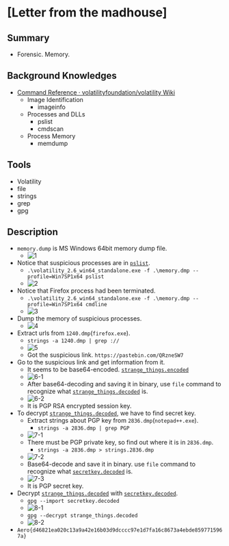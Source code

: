 # [Letter from the madhouse]

## Summary

* Forensic. Memory.

## Background Knowledges

* [Command Reference · volatilityfoundation/volatility Wiki](https://github.com/volatilityfoundation/volatility/wiki/Command-Reference)
  * Image Identification
    * imageinfo
  * Processes and DLLs
    * pslist
    * cmdscan
  * Process Memory
    * memdump

## Tools

* Volatility
* file
* strings
* grep
* gpg

## Description

* `memory.dump` is MS Windows 64bit memory dump file.
  * ![1](./1.png?raw=true)
* Notice that suspicious processes are in [`pslist`](./pslist.txt).
  * `.\volatility_2.6_win64_standalone.exe -f .\memory.dmp --profile=Win7SP1x64 pslist`
  * ![2](./2.png?raw=true)
* Notice that Firefox process had been terminated.
  * `.\volatility_2.6_win64_standalone.exe -f .\memory.dmp --profile=Win7SP1x64 cmdline`
  * ![3](./3.png?raw=true)
* Dump the memory of suspicious processes.
  * ![4](./4.png?raw=true)
* Extract urls from `1240.dmp`(`firefox.exe`).
  * `strings -a 1240.dmp | grep ://`
  * ![5](./5.png?raw=true)
  * Got the suspicious link. `https://pastebin.com/QRzneSW7`
* Go to the suspicious link and get information from it.
  * It seems to be base64-encoded. [`strange_things.encoded`](./strange_things.encoded)
  * ![6-1](./6-1.png?raw=true)
  * After base64-decoding and saving it in binary, use `file` command to recognize what [`strange_things.decoded`](./strange_things.decoded) is.
  * ![6-2](./6-2.png?raw=true)
  * It is PGP RSA encrypted session key.
* To decrypt [`strange_things.decoded`](./strange_things.decoded), we have to find secret key.
  * Extract strings about PGP key from `2836.dmp`(`notepad++.exe`).
    * `strings -a 2836.dmp | grep PGP`
  * ![7-1](./7-1.png?raw=true)
  * There must be PGP private key, so find out where it is in `2836.dmp`.
    * `strings -a 2836.dmp > strings.2836.dmp`
  * ![7-2](./7-2.png?raw=true)
  * Base64-decode and save it in binary. use `file` command to recognize what [`secretkey.decoded`](./secretkey.decoded) is.
  * ![7-3](./7-3.png?raw=true)
  * It is PGP secret key.
* Decrypt [`strange_things.decoded`](./strange_things.decoded) with [`secretkey.decoded`](./secretkey.decoded).
  * `gpg --import secretkey.decoded`
  * ![8-1](./8-1.png?raw=true)
  * `gpg --decrypt strange_things.decoded`
  * ![8-2](./8-2.png?raw=true)
* `Aero{d46821ea020c13a9a42e16b03d9dcccc97e1d7fa16c8673a4ebde8597715967a}`
